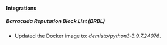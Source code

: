 #### Integrations
##### Barracuda Reputation Block List (BRBL)
- Updated the Docker image to: *demisto/python3:3.9.7.24076*.
